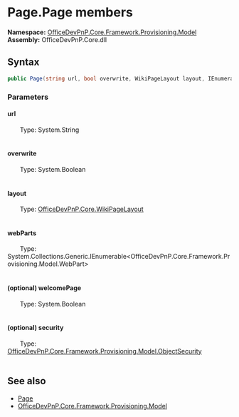 # Page.Page members 
  

**Namespace:** [OfficeDevPnP.Core.Framework.Provisioning.Model](OfficeDevPnP.Core.Framework.Provisioning.Model.md)  
**Assembly:** OfficeDevPnP.Core.dll  
## Syntax
```C#
public Page(string url, bool overwrite, WikiPageLayout layout, IEnumerable<WebPart> webParts, bool welcomePage, ObjectSecurity security)
```
### Parameters
#### url  
&emsp;&emsp;Type: System.String  
&emsp;&emsp;  


#### overwrite  
&emsp;&emsp;Type: System.Boolean  
&emsp;&emsp;  


#### layout  
&emsp;&emsp;Type: [OfficeDevPnP.Core.WikiPageLayout](OfficeDevPnP.Core.WikiPageLayout.md)  
&emsp;&emsp;  


#### webParts  
&emsp;&emsp;Type: System.Collections.Generic.IEnumerable<OfficeDevPnP.Core.Framework.Provisioning.Model.WebPart>  
&emsp;&emsp;  


#### (optional) welcomePage  
&emsp;&emsp;Type: System.Boolean  
&emsp;&emsp;  


#### (optional) security  
&emsp;&emsp;Type: [OfficeDevPnP.Core.Framework.Provisioning.Model.ObjectSecurity](OfficeDevPnP.Core.Framework.Provisioning.Model.ObjectSecurity.md)  
&emsp;&emsp;  


## See also
- [Page](OfficeDevPnP.Core.Framework.Provisioning.Model.Page.md)
- [OfficeDevPnP.Core.Framework.Provisioning.Model](OfficeDevPnP.Core.Framework.Provisioning.Model.md)
